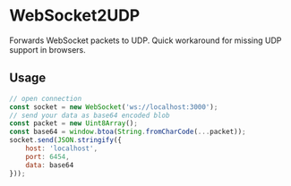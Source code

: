 # WebSocket2UDP

Forwards WebSocket packets to UDP. Quick workaround for missing UDP support in browsers.

## Usage

```js
// open connection
const socket = new WebSocket('ws://localhost:3000');
// send your data as base64 encoded blob
const packet = new Uint8Array();
const base64 = window.btoa(String.fromCharCode(...packet));
socket.send(JSON.stringify({
    host: 'localhost',
    port: 6454,
    data: base64
}));
```
